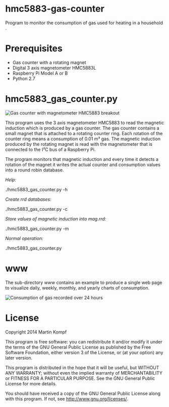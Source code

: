 hmc5883-gas-counter
====================

Program to monitor the consumption of gas used for heating in a household .

Prerequisites
=============

* Gas counter with a rotating magnet
* Digital 3 axis magnetometer HMC5883L
* Raspberry Pi Model A or B
* Python 2.7

hmc5883\_gas\_counter.py
========================

![Gas counter with magnetometer HMC5883 breakout](http://www.kompf.de/tech/images/countmag_m.jpg)

This program uses the 3 axis magnetometer HMC5883 to read the magnetic induction which is produced by a gas counter. The gas counter contains a small magnet that is attached to a rotating counter ring. Each rotation of the counter ring means a consumption of 0.01 m³ gas. The magnetic induction produced by the rotating magnet is read with the magnetometer that is connected to the I²C bus of a Raspberry Pi.

The program monitors that magnetic induction and every time it detects a rotation of the magnet it writes the actual counter and consumption values into a round robin database. 

*Help:* 

  ./hmc5883\_gas\_counter.py -h

*Create rrd databases:*

  ./hmc5883\_gas\_counter.py -c

*Store values of magnetic induction into mag.rrd:*

  ./hmc5883\_gas\_counter.py -m

*Normal operation:*

  ./hmc5883\_gas\_counter.py


www
===

The sub-directory *www* contains an example to produce a single web page to visualize daily, weekly, monthly, and yearly charts of consumption.

![Consumption of gas recorded over 24 hours](http://www.kompf.de/tech/images/consum-ph1.gif)

License
=======

Copyright 2014 Martin Kompf

This program is free software: you can redistribute it and/or modify
it under the terms of the GNU General Public License as published by
the Free Software Foundation, either version 3 of the License, or
(at your option) any later version.
 
This program is distributed in the hope that it will be useful,
but WITHOUT ANY WARRANTY; without even the implied warranty of
MERCHANTABILITY or FITNESS FOR A PARTICULAR PURPOSE.  See the
GNU General Public License for more details.

You should have received a copy of the GNU General Public License
along with this program.  If not, see <http://www.gnu.org/licenses/>.

